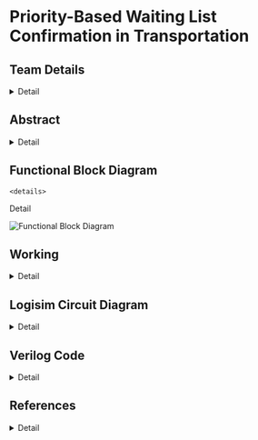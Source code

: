 # Priority-Based Waiting List Confirmation in Transportation

<!-- First Section -->
## Team Details
<details>
  <summary>Detail</summary>
	
  >Semester: 3rd Sem B. Tech. CSE
	
  >Section: S2

  >Team ID: S2-T12

  >Member-1: Parihasa K Reddy, 231CS239, <a href=""> parihasakreddy.231cs239@nitk.edu.in</a>
 
  >Member-2: R Sairam, 231CS245, <a href=""> sairam.231cs245@nitk.edu.in </a>
  
  >Member-3: Rishi Ramesh, 231CS248,<a href=""> rishiramesh.231cs248@nitk.edu.in </a>
</details>
<!-- Second Section -->

## Abstract
<details>
  <summary>Detail</summary>

  ### Motivation
  > Motivated by the need for a more organized and fair resource allocation system, this project aims to develop a hardware-based digital circuit capable of assigning seats to individuals based on priority levels. Traditional software-driven solutions often introduce latency or complexity in real-time scenarios. A digital hardware solution can offer faster, more reliable performance, ensuring that high-priority requests are handled with minimal delay.
  ### Problem Statement
  > In critical resource allocation environments like healthcare and transportation, managing waiting lists based on priority is essential. Conventional first-come, first-served methods neglect urgency, leading to inefficiencies. This project proposes a digital system for automated seat assignment that prioritizes requests, ensuring timely service and optimal resource utilization.
  ### Features
  > - **Real-Time Priority Assignment**: Assigns seats based on priority levels in real-time.
  > - **Hardware-Based Implementation**: Utilizes digital circuits for efficient processing.
  > - **Dynamic Request Handling**: Adapts to changing request priorities effectively.
  > - **Scalability and Adaptability**: Designed to accommodate varying system demands.
</details>

## Functional Block Diagram
	<details>
  <summary>Detail</summary>

  ![Functional Block Diagram]([your-image-link.png](https://github.com/sai-147/S2_T12/blob/main/Snapshots/DDS%20Block%20Diagram.png?raw=true))
 
</details>

<!-- Third Section -->
## Working
<details>
  <summary>Detail</summary>

  > Explain how your model works with the help of a functional table (compulsory) followed by the flowchart.
  > ![WhatsApp Image 2024-10-06 at 21 09 10_eae3497b](https://github.com/user-attachments/assets/21cdb859-00cb-4638-8408-20d1fe5f0f42)

</details>

<!-- Fourth Section -->
## Logisim Circuit Diagram
<details>
  <summary>Detail</summary>

  > Update a neat logisim circuit diagram
</details>

<!-- Fifth Section -->
## Verilog Code
<details>
  <summary>Detail</summary>

  > Neatly update the Verilog code in code style only.
</details>

## References
<details>
  <summary>Detail</summary>
  
> BBC News. *India train crash: At least 275 dead in Odisha, 2023*. Accessed: 2024-09-30.  
   [(https://www.bbc.com/news)](https://www.bbc.com/news/world-asia-india-65793257)
   
</details>

